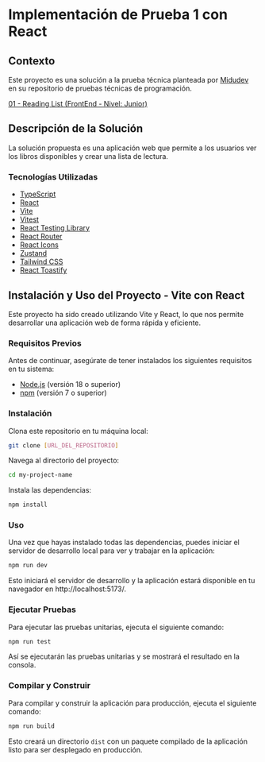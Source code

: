 # Implementación de Prueba 1 con React

## Contexto

Este proyecto es una solución a la prueba técnica planteada por [Midudev](https://midu.dev/) en su repositorio de pruebas técnicas de programación.

[01 - Reading List (FrontEnd - Nivel: Junior)](https://github.com/midudev/pruebas-tecnicas/tree/main/pruebas/01-reading-list)

## Descripción de la Solución

La solución propuesta es una aplicación web que permite a los usuarios ver los libros disponibles y crear una lista de lectura.

### Tecnologías Utilizadas

- [TypeScript](https://www.typescriptlang.org/)
- [React](https://reactjs.org/)
- [Vite](https://vitejs.dev/)
- [Vitest](https://vitest.dev/)
- [React Testing Library](https://testing-library.com/docs/react-testing-library/intro/)
- [React Router](https://reactrouter.com/)
- [React Icons](https://react-icons.github.io/react-icons/)
- [Zustand](https://zustand-demo.pmnd.rs/)
- [Tailwind CSS](https://tailwindcss.com/)
- [React Toastify](https://fkhadra.github.io/react-toastify/introduction)

## Instalación y Uso del Proyecto - Vite con React

Este proyecto ha sido creado utilizando Vite y React, lo que nos permite desarrollar una aplicación web de forma rápida y eficiente.

### Requisitos Previos

Antes de continuar, asegúrate de tener instalados los siguientes requisitos en tu sistema:

- [Node.js](https://nodejs.org/) (versión 18 o superior)
- [npm](https://www.npmjs.com/) (versión 7 o superior)

### Instalación

Clona este repositorio en tu máquina local:

```bash
git clone [URL_DEL_REPOSITORIO]
```

Navega al directorio del proyecto:

```bash
cd my-project-name
```

Instala las dependencias:

```bash
npm install
```

### Uso

Una vez que hayas instalado todas las dependencias, puedes iniciar el servidor de desarrollo local para ver y trabajar en la aplicación:

```bash
npm run dev
```

Esto iniciará el servidor de desarrollo y la aplicación estará disponible en tu navegador en http://localhost:5173/.

### Ejecutar Pruebas

Para ejecutar las pruebas unitarias, ejecuta el siguiente comando:

```bash
npm run test
```

Así se ejecutarán las pruebas unitarias y se mostrará el resultado en la consola.

### Compilar y Construir

Para compilar y construir la aplicación para producción, ejecuta el siguiente comando:

```bash
npm run build
```

Esto creará un directorio `dist` con un paquete compilado de la aplicación listo para ser desplegado en producción.
